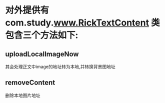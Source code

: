 # 对外提供有com.study.www.RickTextContent 类 包含三个方法如下:
## uploadLocalImageNow
其会处理正文中image的地址转为本地,并转换背景图地址
## removeContent
删除本地图片地址